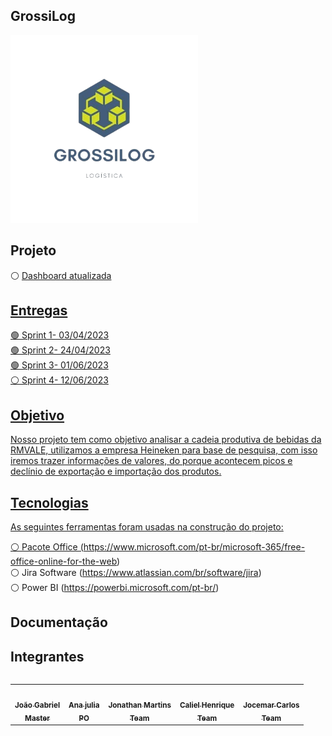 ## GrossiLog

<div align="left">
  <img src="./Projeto/Logopng.png" height="300" width="300"/>
</div>

## Projeto
⚪ <a href="https://app.powerbi.com/Redirect?action=OpenApp&appId=66bdd59d-e517-4eed-a300-9fe6774afe9c&ctid=cf72e2bd-7a2b-4783-bdeb-39d57b07f76f"> Dashboard atualizada

## Entregas
🟢 Sprint 1- 03/04/2023<br /> 
🟢 Sprint 2- 24/04/2023<br /> 
🟢 Sprint 3- 01/06/2023<br /> 
⚪ Sprint 4- 12/06/2023

## Objetivo
Nosso projeto tem como objetivo analisar a cadeia produtiva de bebidas da RMVALE, utilizamos a empresa Heineken para base de pesquisa, com isso iremos trazer informações de valores, do porque acontecem picos e declínio de exportação e importação dos produtos.

## Tecnologias

As seguintes ferramentas foram usadas na construção do projeto:

⚪ Pacote Office (https://www.microsoft.com/pt-br/microsoft-365/free-office-online-for-the-web)<br /> 
⚪ Jira Software (https://www.atlassian.com/br/software/jira)<br /> 
⚪ Power BI (https://powerbi.microsoft.com/pt-br/)<br /> 

## Documentação
  
## Integrantes 

<table align="left">
  <tr>
     <td align="center"><a href="https://github.com/joaogabgr"><img src="https://avatars.githubusercontent.com/u/104585766?v=4" width="100px;" alt=""/>        <br /><sub><b>João Gabriel<br>Master</b></sub></a><br /> 
     <td align="center"><a href="https://github.com/AnaJ240"><img src="https://avatars.githubusercontent.com/u/132076974?v=4" width="100px;" alt=""/>        <br /><sub><b>Ana julia<br>PO</b></sub></a><br />
     <td align="center"><a href="https://github.com/Jhoww28"><img src="https://avatars.githubusercontent.com/u/128087120?v=4" width="100px;" alt=""/>        <br /><sub><b>Jonathan Martins<br>Team</b></sub></a><br /> 
     <td align="center"><a href="https://github.com/Calszika2001"><img src="https://avatars.githubusercontent.com/u/131174544?v=4" width="100px;" alt=""/>        <br /><sub><b>Caliel Henrique<br>Team</b></sub></a><br />     
     <td align="center"><a href="https://github.com/JJI1012"><img src="https://avatars.githubusercontent.com/u/130483310?v=4" width="100px;" alt=""/>        <br /><sub><b>Jocemar Carlos<br>Team</b></sub></a><br />     
</table>

